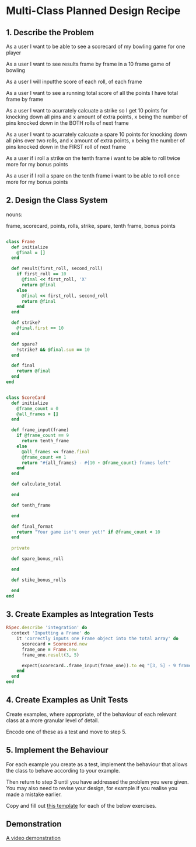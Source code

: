 
# Multi-Class Planned Design Recipe

## 1. Describe the Problem

As a user
I want to be able to see
a scorecard of my bowling game
for one player

As a user
I want to see results
frame by frame in a 10 
frame game of bowling 

As a user 
I will inputthe score of each roll,
of each frame 

As a user
I want to see a running
total score of all the points
I have total frame by frame

As a user
I want to acurrately
calcuate a strike so I get 
10 points for knocking down all pins
and x amount of extra points, x being
the number of pins knocked down in the
BOTH rolls of next frame

As a user
I want to acurrately
calcuate a spare 10 points for knocking down all pins
over two rolls, and x amount of extra points, x being
the number of pins knocked down in the
FIRST roll of next frame

As a user
if i roll a strike on the tenth frame
i want to be able to roll twice more
for my bonus points

As a user
if I roll a spare on the tenth frame
i want to be able to roll once more
for my bonus points

## 2. Design the Class System

nouns:

frame, scorecard, points, rolls, strike, spare, tenth frame, bonus points

```ruby

class Frame
  def initialize
    @final = []
  end

  def result(first_roll, second_roll)
    if first_roll == 10
      @final << first_roll, 'X'
      return @final
    else
      @final << first_roll, second_roll
      return @final
    end
  end

  def strike?
    @final.first == 10
  end

  def spare?
    !strike? && @final.sum == 10
  end

  def final
    return @final
  end
end


class ScoreCard
  def initialize 
    @frame_count = 0
    @all_frames = []
  end

  def frame_input(frame)
    if @frame_count == 9
      return tenth_frame
    else
      @all_frames << frame.final
      @frame_count += 1
      return "#{all_frames} - #{10 - @frame_count} frames left"
    end
  end

  def calculate_total

  end

  def tenth_frame

  end

  def final_format
    return "Your game isn't over yet!" if @frame_count < 10
  end
  
  private

  def spare_bonus_roll

  end

  def stike_bonus_rolls

  end
end
```

## 3. Create Examples as Integration Tests

```ruby
RSpec.describe 'integration' do
  context 'Inputting a Frame' do
    it 'correctly inputs one Frame object into the total array' do
      scorecard = Scorecard.new
      frame_one = Frame.new
      frame_one.result(3, 5)

      expect(scorecard..frame_input(frame_one)).to eq "[3, 5] - 9 frames left"
    end
  end
end
```

## 4. Create Examples as Unit Tests

Create examples, where appropriate, of the behaviour of each relevant class at
a more granular level of detail.

Encode one of these as a test and move to step 5.

## 5. Implement the Behaviour

For each example you create as a test, implement the behaviour that allows the
class to behave according to your example.

Then return to step 3 until you have addressed the problem you were given. You
may also need to revise your design, for example if you realise you made a
mistake earlier.

Copy and fill out [this template](../resources/multi_class_recipe_template.md)
for each of the below exercises.

## Demonstration

[A video demonstration](https://www.youtube.com/watch?v=CkyhW3pNTUY&t=0s)
